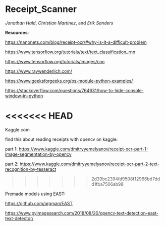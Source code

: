 # Receipt_Scanner

_Jonathan Hald_, _Christian Martinez_, and _Erik Sanders_

**Resources**:

https://nanonets.com/blog/receipt-ocr/#why-is-it-a-difficult-problem

https://www.tensorflow.org/tutorials/text/text_classification_rnn

https://www.tensorflow.org/tutorials/images/cnn

https://www.raywenderlich.com/

https://www.geeksforgeeks.org/os-module-python-examples/

https://stackoverflow.com/questions/764631/how-to-hide-console-window-in-python


<<<<<<< HEAD
=======
Kaggle.com 

find this about reading receipts with opencv on kaggle:

  part 1: https://www.kaggle.com/dmitryyemelyanov/receipt-ocr-part-1-image-segmentation-by-opencv
  
  part 2: https://www.kaggle.com/dmitryyemelyanov/receipt-ocr-part-2-text-recognition-by-tesseract
>>>>>>> 2d39bc2394fd9508f12966bd7ddd1fba7506ab98

Premade models using EAST:

https://github.com/argman/EAST

https://www.pyimagesearch.com/2018/08/20/opencv-text-detection-east-text-detector/


